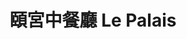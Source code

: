 ---
title: "頤宮中餐廳 Le Palais"
description: "頤宮中餐廳 Le Palais"
layout: shop
keywords:
  - 美食競賽
  - 台灣美食
  - 美食精選
datePublished: "2025-06-30"
dateModified: "2025-07-05"
city: "台北市"
district: "大同區"
address: "台北市大同區承德路一段3號17樓"
phone: "0221819950#3261"
geo: "25.049151132470683, 121.51686963066113"
google_map: "https://maps.app.goo.gl/rdq5ecBtenHNZU1j7"
footinder: "https://footinder.com.tw/%e5%8f%b0%e5%8c%97%e5%b8%82%e5%a4%a7%e5%90%8c%e5%8d%80/604/"
official: "https://www.palaisdechinehotel.com/p/pdc-tw/pages/lepalais"
award:
  - name: "500盤"
    year: "2024"
    entries:
      - dishes:
          - "米皇百合菜苗"
          - "紅燒乳鴿"
          - "春風得意腸"
          - "火焰片皮鴨"
          - "福州蔥油餅"

---